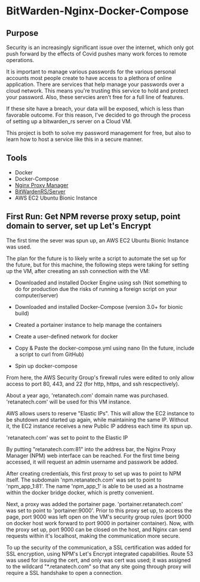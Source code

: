 # BitWarden-Nginx-Docker-Compose


## Purpose
Security is an increasingly significant issue over the internet, which only got push forward by the effects of Covid pushes many work forces to remote operations. 

It is important to manage various passwords for the various personal accounts most people create to have access to a plethora of online application. There are services that help manage your passwords over a cloud network. This means you're trusting this service to hold and protect your password. Also, these servcies aren't free for a full line of features.

If these site have a breach, your data will be exposed, which is less than favorable outcome. For this reason, I've decided to go through the process of setting up a bitwarden_rs server on a Cloud VM.

This project is both to solve my password management for free, but also to learn how to host a service like this in a secure manner.

## Tools

- Docker
- Docker-Compose
- [Nginx Proxy Manager](https://nginxproxymanager.com/)
- [BitWardenRS/Server](https://hub.docker.com/r/bitwardenrs/server)
- AWS EC2 Ubuntu Bionic Instance


## First Run: Get NPM reverse proxy setup, point domain to server, set up Let's Encrypt

The first time the sever was spun  up, an AWS EC2 Ubuntu Bionic Instance was used.

The plan for the future is to likely write a script to automate the set up for the future, but for this machine, the following steps were taking for setting up the VM, after creeating an ssh connection with the VM:
 - Downloaded and installed Docker Engine using ssh (Not something to do for production due the risks of running a foreign script on your computer/server)

 - Downloaded and installed Docker-Compose (version 3.0+ for bionic build)

 - Created a portainer instance to help manage the containers

 - Create a user-defined network for docker

 - Copy & Paste the docker-compose.yml using nano (In the future, include a script to curl from GitHub)

 - Spin up docker-compose

From here,  the AWS Security Group's firewall rules were edited to only allow access to port 80, 443, and 22 (for http, https, and ssh rescpectively).

About a year ago, 'retanatech.com' domain name was purchased. 'retanatech.com' will be used for this VM instance. 

AWS allows users to reserve "Elastic IPs". This will allow the EC2 instance to be shutdown and started up again, while maintaining the same IP. Without it, the EC2 instance receives a new Public IP address each time its spun up.

'retanatech.com' was set to point to the Elastic IP

By putting "retanatech.com:81" into the address bar, the Nginx Proxy Manager (NPM) web interface can be reached. For the first time being accessed, it will request an admin username and passwork be added.

After creating credentials, this first proxy to set up was to point to NPM itself. The subdomain 'npm.retanatech.com' was set to point to 'npm_app_1:81'. The name 'npm_app_1' is able to be used as a hostname within the docker bridge docker, which is pretty convenient.

Next, a proxy was added the portainer page. 'portainer.retanatech.com' was set to point to 'portainer:9000'. Prior to this proxy set up, to access the page, port 9000 was left open on the VM's security group rules (port 9000 on docker host work forward to port 9000 in portainer container). Now, with the proxy set up, port 9000 can be closed on the host, and Nginx can send requests within it's localhost, making the communication more secure.

To up the security of the communication, a SSL certification was added for SSL encryption, using NPM's Let's Encrypt integrated capabilities. Route 53 was used for issuing the cert, and only was cert was used; it was assigned to the wildcard "*.retanatech.com" so that any site going through proxy will require a SSL handshake to open a connection.
